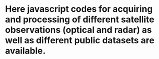 # Here javascript codes for acquiring and processing of different satellite observations (optical and radar) as well as different public datasets are available.
